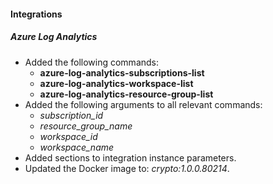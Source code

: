 
#### Integrations

##### Azure Log Analytics

- Added the following commands:
  - **azure-log-analytics-subscriptions-list**
  - **azure-log-analytics-workspace-list**
  - **azure-log-analytics-resource-group-list**
- Added the following arguments to all relevant commands:
  - *subscription_id*
  - *resource_group_name*
  - *workspace_id*
  - *workspace_name*
- Added sections to integration instance parameters.
- Updated the Docker image to: *crypto:1.0.0.80214*.
